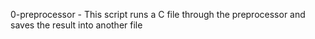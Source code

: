 0-preprocessor - This script runs a C file through the preprocessor and saves the result into another file

